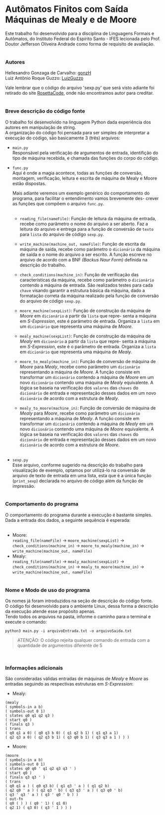 # Autômatos Finitos com Saída<br>Máquinas de Mealy e de Moore
Este trabalho foi desenvolvido para a disciplina de Linguagens Formais e Autômatos, do Instituto Federal do Espírito Santo - IFES lecionada pelo Prof. Doutor Jefferson Oliveira Andrade como forma de requisito de avaliação.
<br><br>
### Autores
Hellesandro Gonzaga de Carvalho: [gonzH](https://github.com/gonzH)<br>
Luiz Antônio Roque Guzzo: [LuizGuzzo](https://github.com/LuizGuzzo)<br>

Vale lembrar que o código do arquivo 'sexp.py' que será visto adiante foi retirado do site [RosettaCode](http://rosettacode.org/wiki/S-Expressions#Python), onde não encontramos autor para creditar.
<br><br>
### Breve descrição do código fonte
O trabalho foi desenvolvido na linguagem Python dada experiência dos autores em manipulação de string.<br>
A organização do código foi pensada para ser simples de interpretar a execução do código, são basicamente 3 (três) arquivos:<br>
* `main.py`<br>
    Responsável pela verificação de argumentos de entrada, identifição do tipo de máquina recebida, e chamada das funções do
    corpo do código.<br>
* `func.py`<br>
    Aqui é onde a magia acontece, todas as funções de conversão, montagem, verificação, leitura e escrita de máquina de Mealy
    e Moore estão dispostas.<br>
    
    Mais adiante veremos um exemplo genérico do comportamento do programa, para facilitar o entendimento vamos brevemente des-
    crever as funções que compõem o arquivo `func.py`.<br><br>
    
    * `reading_file(nameFile)`: Função de leitura da máquina de entrada, recebe como parâmetro o nome do arquivo a ser aberto.
    Faz a leitura do arquivo e entrega para a função de conversão de `texto` para `lista` do arquivo de código `sexp.py`.<br>
    
    * `write_machine(machine_out, nameFile)`: Função de escrita da máquina de saída, recebe como parâmetro o `dicionário` da
    máquina de saída e o nome do arquivo a ser escrito. A função escreve no arquivo de acordo com a BNF <i>(Backus Naur
    Form)</i> definida na descrição do trabalho.<br>
    
    * `check_conditions(machine_in)`: Função de verificação das características da máquina, recebe como parâmetro o `dicionário`
    contendo a máquina de entrada. São realizados testes para cada `chave` visando garantir a estrutura básica da máquina, dado
    a formatação correta da máquina realizado pela função de conversão do arquivo de código `sexp.py`.<br>
    
    * `moore_machine(sexpList)`: Função de construção da máquina de <i>Moore</i> em `dicionário` a partir da `lista` que repre-
    senta a máquina em <i>S-Expression</i>, este é parâmetro de entrada. Organiza a `lista` em um `dicionário` que representa
    uma máquina de <i>Moore</i>.<br>
    
    * `mealy_machine(sexpList)`: Função de construção da máquina de <i>Mealy</i> em `dicionário` a partir da `lista` que repre-
    senta a máquina em <i>S-Expression</i>, este é o parâmetro de entrada. Organiza a `lista` em `dicionário` que representa 
    uma máquina de <i>Mealy</i>.<br>
    
    * `moore_to_mealy(machine_in)`: Função de conversão de máquina de <i>Moore</i> para <i>Mealy</i>, recebe como parâmetro um
    `dicionário` representando a máquina de <i>Moore</i>. A função consiste em transformar um `dicionário` contendo a máquina de
    <i>Moore</i> em um novo `dicionário` contendo uma máquina de <i>Mealy</i> equivalente. A lógica se baseia na verificação dos
    `valores` das `chaves` do `dicionário` de entrada e representação desses dados em um novo `dicionário` de acordo com a
    estrutura de <i>Mealy</i>.<br>
    
    * `mealy_to_moore(machine_in)`: Função de conversão de máquina de <i>Mealy</i> para <i>Moore</i>, recebe como parâmetro um
    `dicionário` representando a máquina de <i>Mealy</i>. A função consiste em transformar um `dicionário` contendo a máquina de
    <i>Mealy</i> em um novo `dicionário` contendo uma máquina de <i>Moore</i> equivalente. A lógica se baseia na verificação dos
    `valores` das `chaves` do `dicionário` de entrada e representação desses dados em um novo `dicionário` de acordo com a
    estrutura de <i>Moore</i>.<br><br>
    
* `sexp.py`<br>
    Esse arquivo, conforme sugerido na descrição do trabalho para visualização de exemplo, optamos por utilizá-lo na conversão
    de arquivo de texto de entrada em uma lista, esta que é a única função (`print_sexp`) declarada no arquivo de código além da
    função de impressão.<br><br>
    
### Comportamento do programa
O comportamento do programa durante a execução é bastante simples. <br>
Dada a entrada dos dados, a seguinte sequência é esperada:<br><br>

* Moore: <br>
`reading_file(nameFile)` -> `moore_machine(sexpList)` -> `check_conditions(machine_in)` -> `moore_to_mealy(machine_in)` -> `write_machine(machine_out, nameFile)`<br>
* Mealy: <br>
`reading_file(nameFile)` -> `mealy_machine(sexpList)` -> `check_conditions(machine_in)` -> `mealy_to_moore(machine_in)` -> `write_machine(machine_out, nameFile)`<br><br>

### Nome e Modo de uso do programa
Os nomes já foram introduzidos na seção de descrição do código fonte.<br>
O código foi desenvolvido para o ambiente Linux, dessa forma a descrição da execução atende esse propósito apenas.<br>
Tendo todos os arquivos na pasta, informe o caminho para o terminal e execute o comando:<br>
```
python3 main.py -i arquivoEntrada.txt -o arquivoSaida.txt
```
>ATENÇÃO: O código rejeita qualquer comando de entrada com a quantidade de argumentos diferente de 5

<br>

### Informações adicionais
São consideradas válidas entradas de máquinas de <i>Mealy</i> e <i>Moore</i> as entradas seguindo as respectivas estruturas em
<i>S-Expression</i>: <br>

* Mealy: <br>
```
(mealy
( symbols-in a b)
( symbols-out 0 1)
( states q0 q1 q2 q3 )
( start q0 )
( finals q3 )
( trans
( q0 q1 a 0) ( q0 q3 b 0) ( q1 q2 b 1) ( q1 q3 a 1)
( q2 q3 a 0) ( q2 q3 b 1) ( q3 q0 b 1) ( q3 q3 a 1 ) ) )
```
* Moore: <br>
```
(moore
( symbols-in a b)
( symbols-out 0 1)
( states q0 q0 ' q1 q2 q3 q3 ' )
( start q0 )
( finals q3 q3 ' )
( trans
( q0 q1 a ) ( q0 q3 b) ( q1 q3 ' a ) ( q1 q2 b)
( q2 q0 ' a ) ( q2 q3 ' b) ( q3 q3 ' a ) ( q3 q0 ' b)
( q3 ' q3 ' a ) ( q3 ' q0 ' b ) )
( out-fn
( q0 ( ) ) ( q0 ' 1) ( q1 0)
( q2 1) ( q3 0) ( q3 ' 1 ) ) )
```
